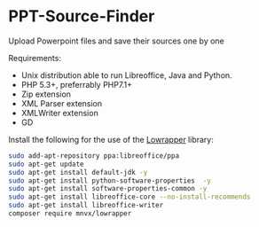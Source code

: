 # PPT-Source-Finder
Upload Powerpoint files and save their sources one by one

Requirements:

- Unix distribution able to run Libreoffice, Java and Python.
- PHP 5.3+, preferrably PHP7.1+
- Zip extension
- XML Parser extension
- XMLWriter extension
- GD

Install the following for the use of the [Lowrapper](https://github.com/mnvx/lowrapper) library:

```sh
sudo add-apt-repository ppa:libreoffice/ppa
sudo apt-get update
sudo apt-get install default-jdk -y
sudo apt-get install python-software-properties  -y
sudo apt-get install software-properties-common -y
sudo apt-get install libreoffice-core --no-install-recommends
sudo apt-get install libreoffice-writer
composer require mnvx/lowrapper
```